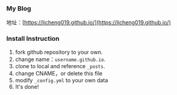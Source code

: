 ### My Blog

地址：[https://licheng019.github.io/](https://licheng019.github.io/)

### Install Instruction

1. fork github repository to your own.
2. change name：`username.github.io`.
3. clone to local and reference `_posts`.
4. change CNAME，or delete this file
5. modify `_config.yml` to your own data
6. It's done!